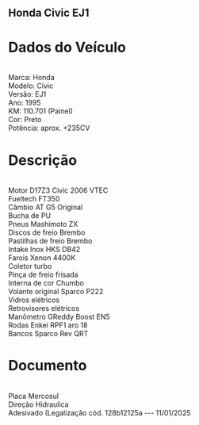 ## Honda Civic EJ1
<h1>Dados do Veículo</h1>
<br>
Marca: Honda
<br>
Modelo: Civic
<br>
Versão: EJ1
<br>
Ano: 1995
<br>
KM: 110.701 (Painel)
<br>
Cor: Preto
<br>
Potência: aprox. +235CV

<h1>Descrição</h1>
<br>
Motor D17Z3 Civic 2006 VTEC
<br>
Fueltech FT350
<br>
Câmbio AT G5 Original
<br>
Bucha de PU
<br>
Pneus Mashimoto ZX 
<br>
Discos de freio Brembo
<br>
Pastilhas de freio Brembo
<br>
Intake Inox HKS DB42
<br>
Farois Xenon 4400K
<br>
Coletor turbo
<br>
Pinça de freio frisada
<br>
Interna de cor Chumbo
<br>
Volante original Sparco P222
<br>
Vidros elétricos
<br>
Retrovisores elétricos
<br>
Manômetro GReddy Boost EN5
<br>
Rodas Enkei RPF1 aro 18
<br>
Bancos Sparco Rev QRT

<h1>Documento</h1>
<br>
Placa Mercosul
<br>
Direção Hidraulica
<br>
Adesivado (Legalização cód. 128b12125a --- 11/01/2025
